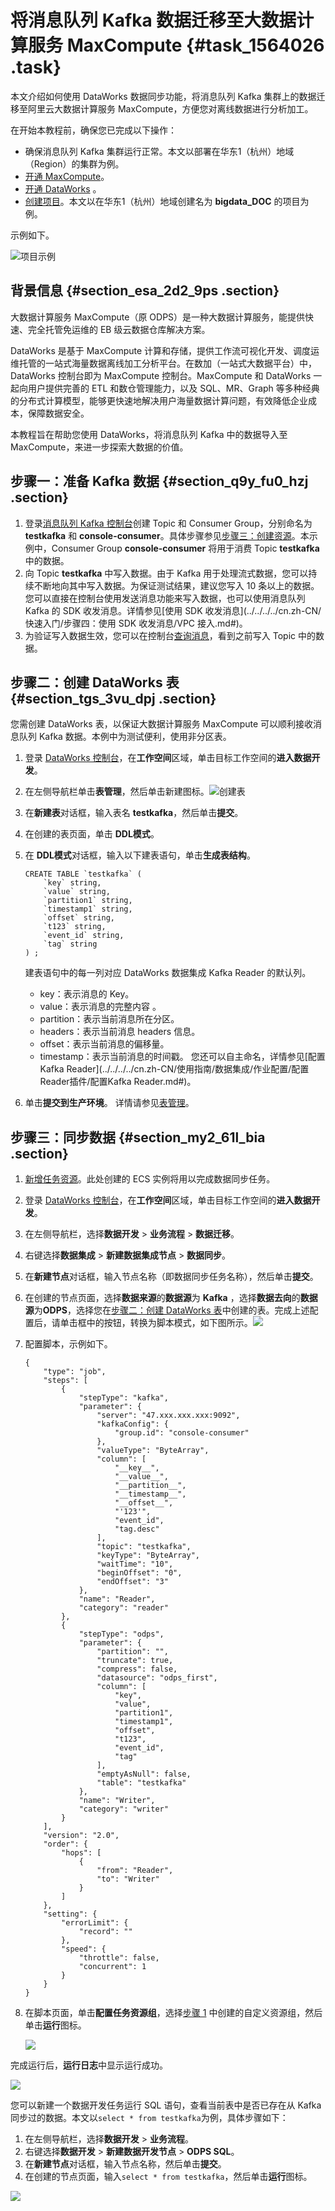 # 将消息队列 Kafka 数据迁移至大数据计算服务 MaxCompute {#task_1564026 .task}

本文介绍如何使用 DataWorks 数据同步功能，将消息队列 Kafka 集群上的数据迁移至阿里云大数据计算服务 MaxCompute，方便您对离线数据进行分析加工。

在开始本教程前，确保您已完成以下操作：

-   确保消息队列 Kafka 集群运行正常。本文以部署在华东1（杭州）地域（Region）的集群为例。
-   [开通 MaxCompute](../../../../cn.zh-CN/准备工作/开通MaxCompute.md#)。
-   [开通 DataWorks](https://common-buy.aliyun.com/?spm=a2c4g.11186623.2.18.7977417dyTrwFG&commodityCode=dide_create_post#/buy) 。
-   [创建项目](../../../../cn.zh-CN/准备工作/创建项目.md#)。本文以在华东1（杭州）地域创建名为 **bigdata\_DOC** 的项目为例。

示例如下。

![项目示例](http://static-aliyun-doc.oss-cn-hangzhou.aliyuncs.com/assets/img/1240818/156697678854677_zh-CN.png)

## 背景信息 {#section_esa_2d2_9ps .section}

大数据计算服务 MaxCompute（原 ODPS）是一种大数据计算服务，能提供快速、完全托管免运维的 EB 级云数据仓库解决方案。

DataWorks 是基于 MaxCompute 计算和存储，提供工作流可视化开发、调度运维托管的一站式海量数据离线加工分析平台。在数加（一站式大数据平台）中，DataWorks 控制台即为 MaxCompute 控制台。MaxCompute 和 DataWorks 一起向用户提供完善的 ETL 和数仓管理能力，以及 SQL、MR、Graph 等多种经典的分布式计算模型，能够更快速地解决用户海量数据计算问题，有效降低企业成本，保障数据安全。

本教程旨在帮助您使用 DataWorks，将消息队列 Kafka 中的数据导入至 MaxCompute，来进一步探索大数据的价值。

## 步骤一：准备 Kafka 数据 {#section_q9y_fu0_hzj .section}

1.  登录[消息队列 Kafka 控制台](http://kafka.console.aliyun.com/)创建 Topic 和 Consumer Group，分别命名为 **testkafka** 和 **console-consumer**。具体步骤参见[步骤三：创建资源](../../../../cn.zh-CN/快速入门/步骤三：创建资源.md#)。本示例中，Consumer Group **console-consumer** 将用于消费 Topic **testkafka** 中的数据。
2.  向 Topic **testkafka** 中写入数据。由于 Kafka 用于处理流式数据，您可以持续不断地向其中写入数据。为保证测试结果，建议您写入 10 条以上的数据。您可以直接在控制台使用发送消息功能来写入数据，也可以使用消息队列 Kafka 的 SDK 收发消息。详情参见[使用 SDK 收发消息](../../../../cn.zh-CN/快速入门/步骤四：使用 SDK 收发消息/VPC 接入.md#)。
3.  为验证写入数据生效，您可以在控制台[查询消息](../../../../cn.zh-CN/用户指南/控制台使用指南/查询消息.md#)，看到之前写入 Topic 中的数据。

## 步骤二：创建 DataWorks 表 {#section_tgs_3vu_dpj .section}

您需创建 DataWorks 表，以保证大数据计算服务 MaxCompute 可以顺利接收消息队列 Kafka 数据。本例中为测试便利，使用非分区表。

1.  登录 [DataWorks 控制台](https://workbench.data.aliyun.com/consolenew#/)，在**工作空间**区域，单击目标工作空间的**进入数据开发**。
2.  在左侧导航栏单击**表管理**，然后单击新建图标。![创建表](http://static-aliyun-doc.oss-cn-hangzhou.aliyuncs.com/assets/img/1240818/156697678854678_zh-CN.png)


3.  在**新建表**对话框，输入表名 **testkafka**，然后单击**提交**。
4.  在创建的表页面，单击 **DDL模式**。
5.  在 **DDL模式**对话框，输入以下建表语句，单击**生成表结构**。 

    ``` {#codeblock_42o_oar_v5l}
    CREATE TABLE `testkafka` (
        `key` string,
        `value` string,
        `partition1` string,
        `timestamp1` string,
        `offset` string,
        `t123` string,
        `event_id` string,
        `tag` string
    ) ;
    ```

    建表语句中的每一列对应 DataWorks 数据集成 Kafka Reader 的默认列。

    -   key：表示消息的 Key。
    -   value：表示消息的完整内容 。
    -   partition：表示当前消息所在分区。
    -   headers：表示当前消息 headers 信息。
    -   offset：表示当前消息的偏移量。
    -   timestamp：表示当前消息的时间戳。
    您还可以自主命名，详情参见[配置 Kafka Reader](../../../../cn.zh-CN/使用指南/数据集成/作业配置/配置Reader插件/配置Kafka Reader.md#)。

6.  单击**提交到生产环境**。 详情请参见[表管理](../../../../cn.zh-CN/使用指南/数据开发/表管理.md#)。

## 步骤三：同步数据 {#section_my2_61l_bia .section}

1.  [新增任务资源](../../../../cn.zh-CN/使用指南/数据集成/常见配置/新增任务资源.md#)。此处创建的 ECS 实例将用以完成数据同步任务。
2.  登录 [DataWorks 控制台](https://workbench.data.aliyun.com/consolenew#/)，在**工作空间**区域，单击目标工作空间的**进入数据开发**。
3.  在左侧导航栏，选择**数据开发** \> **业务流程** \> **数据迁移**。
4.  右键选择**数据集成** \> **新建数据集成节点** \> **数据同步**。
5.  在**新建节点**对话框，输入节点名称（即数据同步任务名称），然后单击**提交**。
6.  在创建的节点页面，选择**数据来源**的**数据源**为 **Kafka** ，选择**数据去向**的**数据源**为**ODPS**，选择您在[步骤二：创建 DataWorks 表](#section_tgs_3vu_dpj)中创建的表。完成上述配置后，请单击框中的按钮，转换为脚本模式，如下图所示。![](http://static-aliyun-doc.oss-cn-hangzhou.aliyuncs.com/assets/img/1240818/156697678854679_zh-CN.png)


7.  配置脚本，示例如下。 

    ``` {#codeblock_pr9_7qz_8f1}
    {
        "type": "job",
        "steps": [
            {
                "stepType": "kafka",
                "parameter": {
                    "server": "47.xxx.xxx.xxx:9092",
                    "kafkaConfig": {
                        "group.id": "console-consumer"
                    },
                    "valueType": "ByteArray",
                    "column": [
                        "__key__",
                        "__value__",
                        "__partition__",
                        "__timestamp__",
                        "__offset__",
                        "'123'",
                        "event_id",
                        "tag.desc"
                    ],
                    "topic": "testkafka",
                    "keyType": "ByteArray",
                    "waitTime": "10",
                    "beginOffset": "0",
                    "endOffset": "3"
                },
                "name": "Reader",
                "category": "reader"
            },
            {
                "stepType": "odps",
                "parameter": {
                    "partition": "",
                    "truncate": true,
                    "compress": false,
                    "datasource": "odps_first",
                    "column": [
                        "key",
                        "value",
                        "partition1",
                        "timestamp1",
                        "offset",
                        "t123",
                        "event_id",
                        "tag"
                    ],
                    "emptyAsNull": false,
                    "table": "testkafka"
                },
                "name": "Writer",
                "category": "writer"
            }
        ],
        "version": "2.0",
        "order": {
            "hops": [
                {
                    "from": "Reader",
                    "to": "Writer"
                }
            ]
        },
        "setting": {
            "errorLimit": {
                "record": ""
            },
            "speed": {
                "throttle": false,
                "concurrent": 1
            }
        }
    }
    ```

8.  在脚本页面，单击**配置任务资源组**，选择[步骤 1](#step_hxp_1vm_y46) 中创建的自定义资源组，然后单击**运行**图标。 

    ![](http://static-aliyun-doc.oss-cn-hangzhou.aliyuncs.com/assets/img/1240818/156697678854680_zh-CN.png)


完成运行后，**运行日志**中显示运行成功。

![](http://static-aliyun-doc.oss-cn-hangzhou.aliyuncs.com/assets/img/1240818/156697678954607_zh-CN.png)

您可以新建一个数据开发任务运行 SQL 语句，查看当前表中是否已存在从 Kafka 同步过的数据。本文以`select * from testkafka`为例，具体步骤如下：

1.  在左侧导航栏，选择**数据开发** \> **业务流程**。
2.  右键选择**数据开发** \> **新建数据开发节点** \> **ODPS SQL**。
3.  在**新建节点**对话框，输入节点名称，然后单击**提交**。
4.  在创建的节点页面，输入`select * from testkafka`，然后单击**运行**图标。

![](http://static-aliyun-doc.oss-cn-hangzhou.aliyuncs.com/assets/img/1240818/156697678954608_zh-CN.png)

